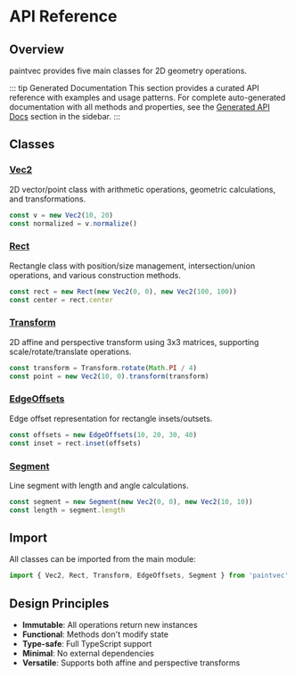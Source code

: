 # API Reference

## Overview

paintvec provides five main classes for 2D geometry operations.

::: tip Generated Documentation
This section provides a curated API reference with examples and usage patterns. For complete auto-generated documentation with all methods and properties, see the [Generated API Docs](#generated-api-docs) section in the sidebar.
:::

## Classes

### [Vec2](/api/vec2)
2D vector/point class with arithmetic operations, geometric calculations, and transformations.

```typescript
const v = new Vec2(10, 20)
const normalized = v.normalize()
```

### [Rect](/api/rect)
Rectangle class with position/size management, intersection/union operations, and various construction methods.

```typescript
const rect = new Rect(new Vec2(0, 0), new Vec2(100, 100))
const center = rect.center
```

### [Transform](/api/transform)
2D affine and perspective transform using 3x3 matrices, supporting scale/rotate/translate operations.

```typescript
const transform = Transform.rotate(Math.PI / 4)
const point = new Vec2(10, 0).transform(transform)
```

### [EdgeOffsets](/api/edge-offsets)
Edge offset representation for rectangle insets/outsets.

```typescript
const offsets = new EdgeOffsets(10, 20, 30, 40)
const inset = rect.inset(offsets)
```

### [Segment](/api/segment)
Line segment with length and angle calculations.

```typescript
const segment = new Segment(new Vec2(0, 0), new Vec2(10, 10))
const length = segment.length
```

## Import

All classes can be imported from the main module:

```typescript
import { Vec2, Rect, Transform, EdgeOffsets, Segment } from 'paintvec'
```

## Design Principles

- **Immutable**: All operations return new instances
- **Functional**: Methods don't modify state
- **Type-safe**: Full TypeScript support
- **Minimal**: No external dependencies
- **Versatile**: Supports both affine and perspective transforms
